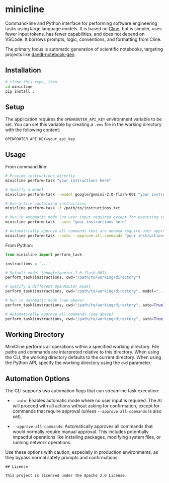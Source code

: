 # minicline

Command-line and Python interface for performing software engineering tasks using large language models. It is based on [Cline](https://cline.bot/), but is simpler, uses fewer input tokens, has fewer capabilities, and does not depend on VSCode. It borrows prompts, logic, conventions, and formatting from Cline.

The primary focus is automatic generation of scientific notebooks, targeting projects like [dandi-notebook-gen](https://github.com/magland/dandi-notebook-gen).

## Installation

```bash
# clone this repo, then
cd minicline
pip install .
```

## Setup

The application requires the `OPENROUTER_API_KEY` environment variable to be set. You can set this variable by creating a `.env` file in the working directory with the following content:

```
OPENROUTER_API_KEY=your_api_key
```

## Usage

From command line:
```bash
# Provide instructions directly
minicline perform-task "your instructions here"

# Specify a model
minicline perform-task --model google/gemini-2.0-flash-001 "your instructions here"

# Use a file containing instructions
minicline perform-task -f /path/to/instructions.txt

# Run in automatic mode (no user input required except for executing commands that are deemed to require user approval)
minicline perform-task --auto "your instructions here"

# Automatically approve all commands that are deemed require user approval
minicline perform-task --auto --approve-all-commands "your instructions here"
```

From Python:
```python
from minicline import perform_task

instructions = '...'

# Default model (google/gemini-2.0-flash-001)
perform_task(instructions, cwd="/path/to/working/directory")

# Specify a different OpenRouter model
perform_task(instructions, cwd="/path/to/working/directory", model="...")

# Run in automatic mode (see above)
perform_task(instructions, cwd="/path/to/working/directory", auto=True)

# Automatically approve all commands (see above)
perform_task(instructions, cwd="/path/to/working/directory", auto=True, approve_all_commands=True)
```

## Working Directory

MiniCline performs all operations within a specified working directory. File paths and commands are interpreted relative to this directory. When using the CLI, the working directory defaults to the current directory. When using the Python API, specify the working directory using the `cwd` parameter.

## Automation Options

The CLI supports two automation flags that can streamline task execution:

* `--auto`: Enables automatic mode where no user input is required. The AI will proceed with all actions without asking for confirmation, except for commands that require approval (unless `--approve-all-commands` is also set).

* `--approve-all-commands`: Automatically approves all commands that would normally require manual approval. This includes potentially impactful operations like installing packages, modifying system files, or running network operations.

Use these options with caution, especially in production environments, as they bypass normal safety prompts and confirmations.
```
## License

This project is licensed under the Apache 2.0 License.
